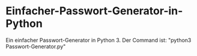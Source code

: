 # Einfacher-Passwort-Generator-in-Python
Ein einfacher Passwort-Generator in Python 3.
Der Command ist: "python3 Passwort-Generator.py"
